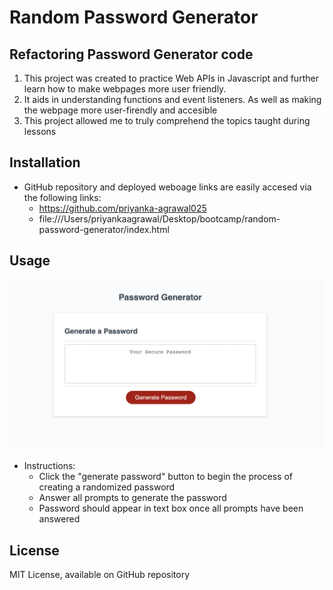 # Random Password Generator
## Refactoring Password Generator code

1. This project was created to practice Web APIs in Javascript and further learn how to make webpages more user friendly.
2. It aids in understanding functions and event listeners. As well as making the webpage more user-firendly and accesible
3. This project allowed me to truly comprehend the topics taught during lessons

## Installation

+ GitHub repository and deployed weboage links are easily accesed via the following links:
    + https://github.com/priyanka-agrawal025
    + file:///Users/priyankaagrawal/Desktop/bootcamp/random-password-generator/index.html

## Usage

![Webpage](assets/deployed-webpage.png)

+ Instructions:
    + Click the "generate password" button to begin the process of creating a randomized password
    + Answer all prompts to generate the password
    + Password should appear in text box once all prompts have been answered

## License

MIT License, available on GitHub repository
